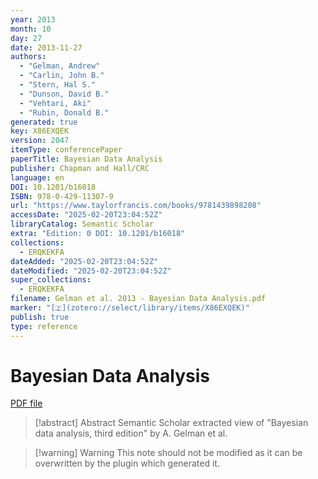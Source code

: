 ```yaml
---
year: 2013
month: 10
day: 27
date: 2013-11-27
authors:
  - "Gelman, Andrew"
  - "Carlin, John B."
  - "Stern, Hal S."
  - "Dunson, David B."
  - "Vehtari, Aki"
  - "Rubin, Donald B."
generated: true
key: X86EXQEK
version: 2047
itemType: conferencePaper
paperTitle: Bayesian Data Analysis
publisher: Chapman and Hall/CRC
language: en
DOI: 10.1201/b16018
ISBN: 978-0-429-11307-9
url: "https://www.taylorfrancis.com/books/9781439898208"
accessDate: "2025-02-20T23:04:52Z"
libraryCatalog: Semantic Scholar
extra: "Edition: 0 DOI: 10.1201/b16018"
collections:
  - ERQKEKFA
dateAdded: "2025-02-20T23:04:52Z"
dateModified: "2025-02-20T23:04:52Z"
super_collections:
  - ERQKEKFA
filename: Gelman et al. 2013 - Bayesian Data Analysis.pdf
marker: "[🇿](zotero://select/library/items/X86EXQEK)"
publish: true
type: reference
---
```

# Bayesian Data Analysis

[PDF file](/Papers/PDFs/Gelman%20et%20al.%202013%20-%20Bayesian%20Data%20Analysis.pdf)

> [!abstract] Abstract
> Semantic Scholar extracted view of "Bayesian data analysis, third edition" by A. Gelman et al.

>[!warning] Warning
> This note should not be modified as it can be overwritten by the plugin which generated it.

